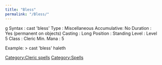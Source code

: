 ```yaml
---
title: "Bless"
permalink: "/Bless/"
---
```


<nowiki>g Syntax : cast 'bless' Type : Miscellaneous Accumulative: No
Duration : Yes (permanent on objects) Casting : Long Position : Standing
Level : Level 5 Class : Cleric Min. Mana : 5

</pre>

Example: \> cast 'bless' haleth

[Category:Cleric spells](Category:Cleric_spells "wikilink")
[Category:Spells](Category:Spells "wikilink")